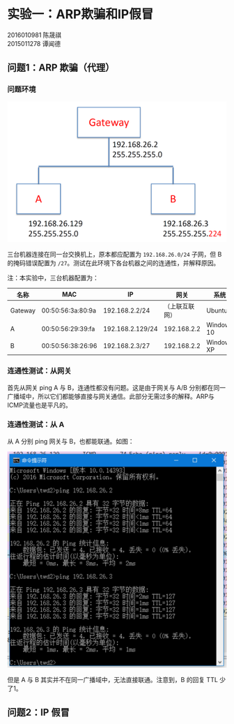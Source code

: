 # 实验一：ARP欺骗和IP假冒

2016010981 陈晟祺  
2015011278 谭闻德

## 问题1：ARP 欺骗（代理）

### 问题环境

![configuration](config.png)

三台机器连接在同一台交换机上，原本都应配置为 `192.168.26.0/24` 子网，但 B 的掩码错误配置为 `/27`。测试在此环境下各台机器之间的连通性，并解释原因。

注：本实验中，三台机器配置为：

| 名称    | MAC               | IP               | 网关           | 系统       |
| ------- | ----------------- | ---------------- | -------------- | ---------- |
| Gateway | 00:50:56:3a:80:9a | 192.168.2.2/24   | （上联互联网） | Ubuntu     |
| A       | 00:50:56:29:39:fa | 192.168.2.129/24 | 192.168.2.2    | Windows 10 |
| B       | 00:50:56:38:26:96 | 192.168.2.3/27   | 192.168.2.2    | Windows XP |

### 连通性测试：从网关

首先从网关 ping A 与 B，连通性都没有问题。这是由于网关与 A/B 分别都在同一广播域中，所以它们都能够直接与网关通信。此部分无需过多的解释。ARP与ICMP流量也是平凡的。

### 连通性测试：从 A

从 A 分别 ping 网关与 B，也都能联通。如图：

![129_ping_from_129](129_ping_from_129.jpg)

但是 A 与 B 其实并不在同一广播域中，无法直接联通。注意到，B 的回复 TTL 少了1。

## 问题2：IP 假冒
